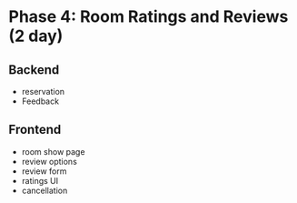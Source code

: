 # Phase 4: Room Ratings and Reviews (2 day)

## Backend

* reservation
* Feedback

## Frontend

* room show page
* review options
* review form
* ratings UI
* cancellation
